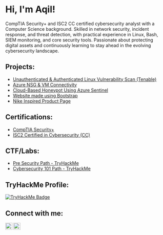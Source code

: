 <h1>Hi, I'm Aqil!</h1>
<p>
CompTIA Security+ and ISC2 CC certified cybersecurity analyst with a Computer Science background. Skilled in network security, incident response, and threat detection, with practical experience in Linux, Bash, SIEM monitoring, and core security tools. Passionate about protecting digital assets and continuously learning to stay ahead in the evolving cybersecurity landscape.
</p>

<h2> Projects:</h2>

  - [Unauthenticated & Authenticated Linux Vulnerability Scan (Tenable)](https://github.com/aqiiil/vulnerability-scan-tenable-linux)  
  - [Azure NSG & VM Connectivity](https://github.com/aqiiil/azure-nsg-connectivity)  
  - [Cloud-Based Honeypot Using Azure Sentinel](https://github.com/aqiiil/cloud-based-honeypot)
  - [Website made using Bootstrap](https://aqiiil.github.io/Bootstrap-Website/)
  - [Nike Inspired Product Page](https://aqiiil.github.io/nike-website/) 
 
 <h2> Certifications: </h2>

- [CompTIA Security+](https://www.credly.com/badges/4e9b2e38-fb37-430b-b30a-8179906507e2/public_url)
- [ISC2 Certified in Cybersecurity (CC)](https://www.credly.com/badges/3e103208-bec2-4f7b-a850-6ee1dfe37287/public_url)


<h2> CTF/Labs: </h2>

- [Pre Security Path - TryHackMe](https://tryhackme-certificates.s3-eu-west-1.amazonaws.com/THM-1LWNVW0KVQ.pdf)
- [Cybersecurity 101 Path - TryHackMe](https://tryhackme-certificates.s3-eu-west-1.amazonaws.com/THM-UI59MVWPZF.pdf)

 <h2> TryHackMe Profile: </h2>

<a href="https://tryhackme.com/p/t4k3n" target="_blank" rel="noopener noreferrer">
  <img src="https://tryhackme-badges.s3.amazonaws.com/t4k3n.png?cb=2025-08-17-2136" alt="TryHackMe Badge">
</a>

 
<h2> Connect with me:</h2>

[<img align="left" alt="JoshMadakor | LinkedIn" width="22px" src="https://cdn.jsdelivr.net/npm/simple-icons@v3/icons/linkedin.svg" />][linkedin]
[<img align="left" alt="JoshMadakor | Instagram" width="22px" src="https://cdn.jsdelivr.net/npm/simple-icons@v3/icons/instagram.svg" />][instagram]

[instagram]: https://www.instagram.com/aqiiiill/
[linkedin]: https://linkedin.com/in/aqilhameed

<!--
Here are some ideas to get you started:

- 🔭 I’m currently working on ...
- 🌱 I’m currently learning ...
- 👯 I’m looking to collaborate on ...
- 🤔 I’m looking for help with ...
- 💬 Ask me about ...
- 📫 How to reach me: ...
- 😄 Pronouns: ...
- ⚡ Fun fact: ...
-->
